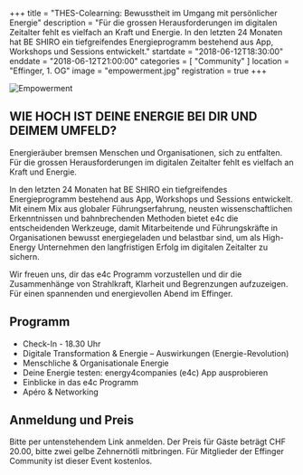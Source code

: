 +++
title = "THES-Colearning: Bewusstheit im Umgang mit persönlicher Energie"
description = "Für die grossen Herausforderungen im digitalen Zeitalter fehlt es vielfach an Kraft und Energie. In den letzten 24 Monaten hat BE SHIRO ein tiefgreifendes Energieprogramm bestehend aus App, Workshops und Sessions entwickelt."
startdate = "2018-06-12T18:30:00"
enddate = "2018-06-12T21:00:00"
categories = [ "Community" ]
location = "Effinger, 1. OG"
image = "empowerment.jpg"
registration = true
+++

![Empowerment](empowerment.jpg)

## WIE HOCH IST DEINE ENERGIE BEI DIR UND DEIMEM UMFELD?

Energieräuber bremsen Menschen und Organisationen, sich zu entfalten. Für die grossen Herausforderungen im digitalen Zeitalter fehlt es vielfach an Kraft und Energie.

In den letzten 24 Monaten hat BE SHIRO ein tiefgreifendes Energieprogramm bestehend aus App, Workshops und Sessions entwickelt. Mit einem Mix aus globaler Führungserfahrung, neusten wissenschaftlichen Erkenntnissen und bahnbrechenden Methoden bietet e4c die entscheidenden Werkzeuge, damit Mitarbeitende und Führungskräfte in Organisationen bewusst energiegeladen und belastbar sind, um als High-Energy Unternehmen den langfristigen Erfolg im digitalen Zeitalter zu sichern.

Wir freuen uns, dir das e4c Programm vorzustellen und dir die Zusammenhänge von Strahlkraft, Klarheit und Begrenzungen aufzuzeigen. Für einen spannenden und energievollen Abend im Effinger.


## Programm

* Check-In  - 18.30 Uhr
* Digitale Transformation & Energie – Auswirkungen  (Energie-Revolution)
*	Menschliche & Organisationale Energie
*	Deine Energie testen: energy4companies (e4c) App ausprobieren
* Einblicke in das e4c Programm
*	Apéro & Networking


## Anmeldung und Preis

Bitte per untenstehendem Link anmelden. Der Preis für Gäste beträgt CHF 20.00, bitte zwei gelbe Zehnernötli mitbringen. Für Mitglieder der Effinger Community ist dieser Event kostenlos.
